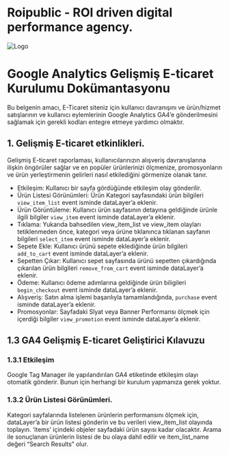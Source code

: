 # Roipublic - ROI driven digital performance agency.

![Logo](https://s3-eu-central-1.amazonaws.com/roipublic.com/wp-content/uploads/2020/03/13230345/Roipublic-Black.png)

#

#  Google Analytics Gelişmiş E-ticaret Kurulumu Dokümantasyonu
 
Bu belgenin amacı, E-Ticaret siteniz için kullanıcı davranışını ve ürün/hizmet satışlarının ve kullanıcı eylemlerinin Google Analytics GA4’e gönderilmesini sağlamak için gerekli kodları entegre etmeye yardımcı olmaktır.
 
 
## 1. Gelişmiş E-ticaret etkinlikleri.
 
Gelişmiş E-ticaret raporlaması, kullanıcılarınızın alışveriş davranışlarına ilişkin öngörüler sağlar ve en popüler ürünlerinizi ölçmenize, promosyonların ve ürün yerleştirmenin gelirleri nasıl etkilediğini görmenize olanak tanır.

- Etkileşim: Kullanıcı bir sayfa gördüğünde etkileşim olay gönderilir.
- Ürün Listesi Görünümleri: Ürün Kategori sayfasındaki ürün bilgileri ```view_item_list``` event isminde dataLayer’a eklenir.
- Ürün Görüntüleme: Kullanıcı ürün sayfasının detayına geldiğinde ürünle ilgili bilgiler ```view_item``` event isminde dataLayer’a eklenir.
- Tıklama: Yukarıda bahsedilen view_item_list ve view_item olayları tetiklenmeden önce, kategori veya ürüne tıklanınca tıklanan sayfanın bilgileri ```select_item``` event isminde dataLayer’a eklenir.
- Sepete Ekle: Kullanıcı ürünü sepete eklediğinde ürün bilgileri ```add_to_cart``` event isminde dataLayer’a eklenir.
- Sepetten Çıkar: Kullanıcı sepet sayfasında ürünü sepetten çıkardığında çıkarılan ürün bilgileri ```remove_from_cart``` event isminde dataLayer’a eklenir.
- Ödeme: Kullanıcı ödeme adımlarına geldiğinde ürün biligileri ```begin_checkout``` event isminde dataLayer’a eklenir.
- Alışveriş: Satın alma işlemi başarılıyla tamamlandığında, ```purchase``` event isminde dataLayer’a eklenir.
- Promosyonlar: Sayfadaki Slyat veya Banner Performansı ölçmek için içerdiği bilgiler ```view_promotion``` event isminde dataLayer’a eklenir.
 
## 1.3 GA4 Gelişmiş E-ticaret Geliştirici Kılavuzu

### 1.3.1 Etkileşim

Google Tag Manager ile yapılandırılan GA4 etiketinde etkileşim olayı otomatik gönderir. Bunun için herhangi bir kurulum yapmanıza gerek yoktur.
 
### 1.3.2 Ürün Listesi Görünümleri.

Kategori sayfalarında listelenen ürünlerin performansını ölçmek için, dataLayer’a bir ürün listesi gönderin ve bu verileri view_item_list olayında toplayın. ‘items’ içindeki objeler sayfadaki ürün sayısı kadar olacaktır.
Arama ile sonuçlanan ürünlerin listesi de bu olaya dahil edilir ve item_list_name değeri “Search Results” olur.

